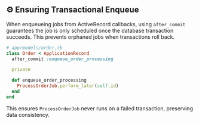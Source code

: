 ## ⚙️ Ensuring Transactional Enqueue

When enqueueing jobs from ActiveRecord callbacks, using `after_commit` guarantees the job is only scheduled once the database transaction succeeds. This prevents orphaned jobs when transactions roll back.

```ruby
# app/models/order.rb
class Order < ApplicationRecord
  after_commit :enqueue_order_processing

  private

  def enqueue_order_processing
    ProcessOrderJob.perform_later(self.id)
  end
end
```

This ensures `ProcessOrderJob` never runs on a failed transaction, preserving data consistency.
